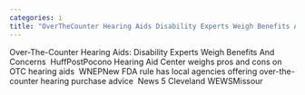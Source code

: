 ```yaml
---
categories: i
title: "OverTheCounter Hearing Aids Disability Experts Weigh Benefits And Concerns  HuffPost"
---
```

Over-The-Counter Hearing Aids: Disability Experts Weigh Benefits And Concerns&nbsp;&nbsp;HuffPostPocono Hearing Aid Center weighs pros and cons on OTC hearing aids&nbsp;&nbsp;WNEPNew FDA rule has local agencies offering over-the-counter hearing purchase advice&nbsp;&nbsp;News 5 Cleveland WEWSMissour